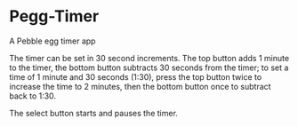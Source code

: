 # Pegg-Timer
A Pebble egg timer app

The timer can be set in 30 second increments.  The top button adds 1 minute to the timer, the bottom button subtracts 30 seconds from the timer; to set a time of 1 minute and 30 seconds (1:30), press the top button twice to increase the time to 2 minutes, then the bottom button once to subtract back to 1:30.

The select button starts and pauses the timer.